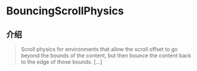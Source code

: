 # BouncingScrollPhysics

## 介绍

> Scroll physics for environments that allow the scroll offset to go beyond the bounds of the content, but then bounce the content back to the edge of those bounds. [...]

